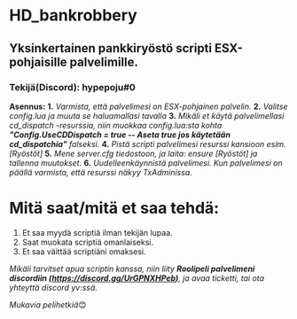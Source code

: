 # HD_bankrobbery
## Yksinkertainen pankkiryöstö scripti ESX-pohjaisille palvelimille.
### Tekijä(Discord): hypepoju#0

**Asennus:** 
**1.** *Varmista, että palvelimesi on ESX-pohjainen palvelin.*
**2.** *Valitse config.lua ja muuta se haluamallasi tavalla*
**3.** *Mikäli et käytä palvelimellasi cd_dispatch -resurssia, niin muokkaa config.lua:sta kohta **"Config.UseCDDispatch = true -- Aseta true jos käytetään cd_dispatchia"** falseksi.*
**4.** *Pistä scripti palvelimesi resurssi kansioon esim. [Ryöstöt]*
**5.** *Mene server.cfg tiedostoon, ja laita: ensure [Ryöstöt] ja tallenna muutokset.*
**6.** *Uudelleenkäynnistä palvelimesi. Kun palvelimesi on päällä varmista, että resurssi näkyy TxAdminissa.*


# Mitä saat/mitä et saa tehdä:
1. Et saa myydä scriptiä ilman tekijän lupaa.
2. Saat muokata scriptiä omanlaiseksi.
3. Et saa väittää scriptiäni omaksesi.

*Mikäli tarvitset apua scriptin kanssa, niin liity **Roolipeli palvelimeni discordiin (https://discord.gg/UrGPNXHPeb)**, ja avaa ticketti, tai ota yhteyttä discord yv:ssä.*

*Mukavia pelihetkiä*😊